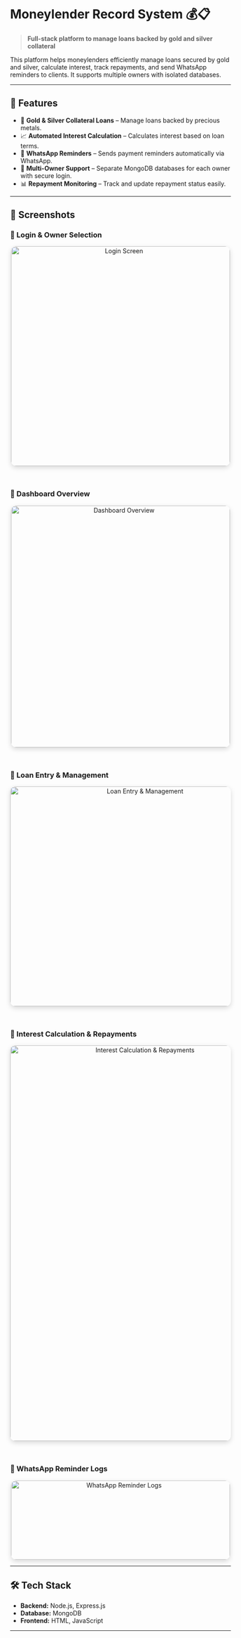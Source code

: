# Moneylender Record System 💰📋

> **Full-stack platform to manage loans backed by gold and silver collateral**  

This platform helps moneylenders efficiently manage loans secured by gold and silver, calculate interest, track repayments, and send WhatsApp reminders to clients. It supports multiple owners with isolated databases.

---

## 🚀 Features  
- 💎 **Gold & Silver Collateral Loans** – Manage loans backed by precious metals.  
- 📈 **Automated Interest Calculation** – Calculates interest based on loan terms.  
- 🔔 **WhatsApp Reminders** – Sends payment reminders automatically via WhatsApp.  
- 👥 **Multi-Owner Support** – Separate MongoDB databases for each owner with secure login.  
- 📊 **Repayment Monitoring** – Track and update repayment status easily.

---

## 📸 Screenshots  


### 🔹 Login & Owner Selection  

<div align="center">

<img width="500" height="500" alt="Login Screen" src="https://github.com/user-attachments/assets/a23632d0-d04f-4337-9c1f-00d737ed9435" style="border-radius: 12px; box-shadow: 0 4px 12px rgba(0,0,0,0.15); margin-bottom: 30px;" />

</div>

### 🔹 Dashboard Overview  

<div align="center">

<img width="500" height="550" alt="Dashboard Overview" src="https://github.com/user-attachments/assets/a9e9dea4-3ef0-4160-89cb-c1d4301a109a" style="border-radius: 12px; box-shadow: 0 4px 12px rgba(0,0,0,0.15); margin-bottom: 30px;" />

</div>

### 🔹 Loan Entry & Management  

<div align="center">

<img width="600" height="500" alt="Loan Entry & Management" src="https://github.com/user-attachments/assets/b71a357e-d08e-458b-8da6-f3d55fe7e430" style="border-radius: 12px; box-shadow: 0 4px 12px rgba(0,0,0,0.15); margin-bottom: 30px;" />

</div>

### 🔹 Interest Calculation & Repayments  

<div align="center">

<img width="600" height="900" alt="Interest Calculation & Repayments" src="https://github.com/user-attachments/assets/c84b0a54-da60-4e67-b6a1-d9ba696fcd6a" style="border-radius: 12px; box-shadow: 0 4px 12px rgba(0,0,0,0.15); margin-bottom: 30px;" />

</div>

### 🔹 WhatsApp Reminder Logs  

<div align="center">

<img width="500" height="180" alt="WhatsApp Reminder Logs" src="https://github.com/user-attachments/assets/773f9c32-8fb7-4ee5-a40e-410c83cf90d0" style="border-radius: 12px; box-shadow: 0 4px 12px rgba(0,0,0,0.15);" />

</div>


---

## 🛠️ Tech Stack  
- **Backend:** Node.js, Express.js  
- **Database:** MongoDB  
- **Frontend:** HTML, JavaScript  

---
